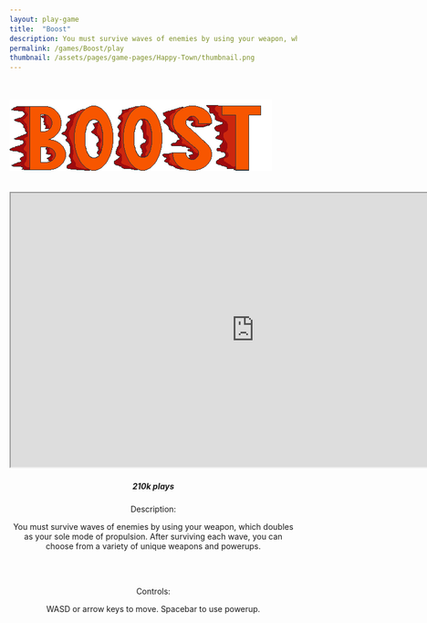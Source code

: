 ```yaml
---
layout: play-game
title:  "Boost"
description: You must survive waves of enemies by using your weapon, which doubles as your sole mode of propulsion. After surviving each wave, you can choose from a variety of unique weapons and powerups.
permalink: /games/Boost/play
thumbnail: /assets/pages/game-pages/Happy-Town/thumbnail.png
---
```



<!-- header title -->
<section class="page-title header-padding" style="background-image:url(/assets/pages/game-pages/Boost/banner.png);background-size:cover"><div class="container">
	<div class="row">
		<div class="col-lg-6">
			<br />
            <br />
            <div class="floating-noabs"><img alt="Boost logo" src="/assets/pages/game-pages/Boost/isolated-logo.png" class="img-fluid position-absolute-"></div>
			</div>
		</div>
	</div>
</section>

<section>
	<center><div class="col-lg-10"><br> <br><div class="frame"><iframe scrolling="no" src="https://sheep-studios.github.io/boost-game/index.html" width="854" height="480"></iframe><div align="left"><center><h5 class="ti-game icon"> 210k plays</h5></center></div></div>
<div class="col-lg-8 text-center mt-5">
				<p><p>Description:</p>You must survive waves of enemies by using your weapon, which doubles as your sole mode of propulsion. After surviving each wave, you can choose from a variety of unique weapons and powerups.</p><br><br><p><p>Controls:</p>WASD or arrow keys to move. Spacebar to use powerup.</p>
			</div><br><br></div></center>
</section>